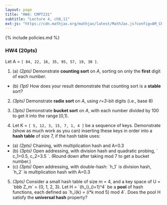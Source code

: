 ```yaml
---
layout: page
title: "HW4: CMPT231"
subtitle: "Lecture 4, ch8,11"
ext-js: "https://cdn.mathjax.org/mathjax/latest/MathJax.js?config=AM_CHTML"
---
```


{% include policies.md %}

### HW4 (20pts)

Let A = `[ 84, 22, 16, 35, 95, 57, 19, 30 ]`.

1. (a) *(2pts)* Demonstrate **counting sort** on *A*,
  sorting on only the **first** digit of each number.
  + (b) *(1pt)* How does your result demonstrate that
  counting sort is a **stable** sort?

2. *(3pts)* Demonstrate **radix sort** on *A*,
  using *r=3*-bit digits (i.e., base 8)

3. *(3pts)* Demonstrate **bucket sort** on *A*,
  with each number divided by 100 to get it into the range [0,1).

4. Let K = `[ 5, 12, 3, 15, 7, 1, 4 ]` be a sequence of keys.
  Demonstrate (show as much work as you can) inserting these keys
  in order into a **hash table** of size 7, if the hash table uses:
  + (a) *(2pts)* Chaining, with multiplication hash and A=0.3
  + (b) *(3pts)* Open addressing, with division hash and quadratic probing,
    \` c\_1=0.5, c\_2=3.5 \`.
    (Round down after taking mod 7 to get a bucket number.)
  + (c) *(3pts)* Open addressing, with double-hash: \`h\_1\` is division hash,
    \`h\_2\` is multiplication hash with A=0.3

5. *(3pts)* Consider a small hash table of size m = 4,
  and a key space of U = \`bbb Z\_m\` = {0, 1, 2, 3}.
  Let H = \`{h\_i}\_(i=1)^4\` be a **pool** of hash functions,
  each defined as \`h\_i(k) = (i\*k mod 5) mod 4\`.
  Does the pool H satisfy the **universal hash** property?


